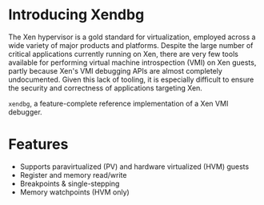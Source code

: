 # Introducing Xendbg

The Xen hypervisor is a gold standard for virtualization, employed across a
wide variety of major products and platforms. Despite the large number of
critical applications currently running on Xen, there are very few tools
available for performing virtual machine introspection (VMI) on Xen guests,
partly because Xen's VMI debugging APIs are almost completely undocumented.
Given this lack of tooling, it is especially difficult to ensure the security
and correctness of applications targeting Xen.

`xendbg`, a feature-complete reference implementation of a Xen VMI debugger.

# Features
- Supports paravirtualized (PV) and hardware virtualized (HVM) guests
- Register and memory read/write
- Breakpoints & single-stepping
- Memory watchpoints (HVM only)

